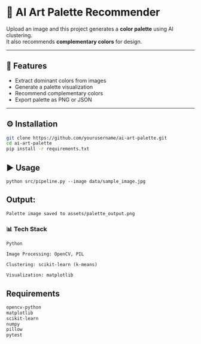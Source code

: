 # 🎨 AI Art Palette Recommender

Upload an image and this project generates a **color palette** using AI clustering.  
It also recommends **complementary colors** for design.

---

## 🚀 Features
- Extract dominant colors from images
- Generate a palette visualization
- Recommend complementary colors
- Export palette as PNG or JSON

---

## ⚙️ Installation
```bash
git clone https://github.com/yourusername/ai-art-palette.git
cd ai-art-palette
pip install -r requirements.txt
```
## ▶️ Usage
```
python src/pipeline.py --image data/sample_image.jpg
```

## Output:
```
Palette image saved to assets/palette_output.png
```

### 📊 Tech Stack
```
Python

Image Processing: OpenCV, PIL

Clustering: scikit-learn (k-means)

Visualization: matplotlib

```

## Requirements

```txt
opencv-python
matplotlib
scikit-learn
numpy
pillow
pytest
```

